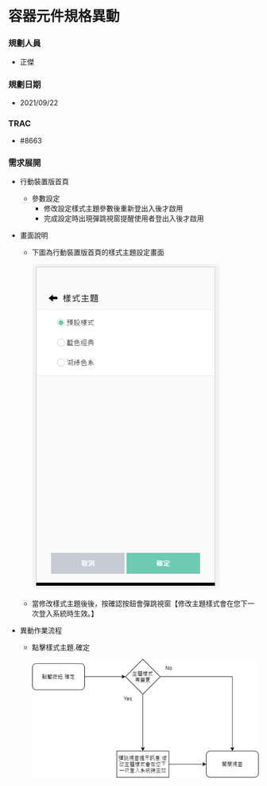 # 容器元件規格異動

### <div id="user">規劃人員</div>
* 正傑

### <div id="updatedate">規劃日期</div>
* 2021/09/22

### <div id="trac">TRAC</div>
* #8663

### <div id="requirement">需求展開</div>
* 行動裝置版首頁
    * 參數設定
        * 修改設定樣式主題參數後重新登出入後才啟用
        * 完成設定時出現彈跳視窗提醒使用者登出入後才啟用

* 畫面說明

    * 下圖為行動裝置版首頁的樣式主題設定畫面
        
        ![行動裝置版參數設定]

    * 當修改樣式主題後後，按確認按鈕會彈跳視窗【修改主題樣式會在您下一次登入系統時生效。】

* 異動作業流程

   * 點擊樣式主題.確定

        ![點擊樣式主題.確定]

[行動裝置版參數設定]:attachment/themestyle.png "行動裝置版參數設定"
[點擊樣式主題.確定]:attachment/themestyle_clickok.png "點擊樣式主題.確定"